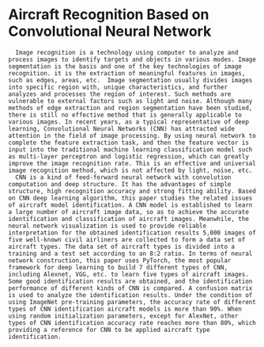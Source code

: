# Aircraft Recognition Based on Convolutional Neural Network
      Image recognition is a technology using computer to analyze and process images to identify targets and objects in various modes. Image segmentation is the basis and one of the key technologies of image recognition. it is the extraction of meaningful features in images, such as edges, areas, etc.  Image segmentation usually divides images into specific region with, unique characteristics, and further analyzes and processes the region of interest. Such methods are vulnerable to external factors such as light and noise. Although many methods of edge extraction and region segmentation have been studied, there is still no effective method that is generally applicable to various images. In recent years, as a typical representative of deep learning, Convolutional Neural Networks (CNN) has attracted wide attention in the field of image processing. By using neural network to complete the feature extraction task, and then the feature vector is input into the traditional machine learning classification model such as multi-layer perceptron and logistic regression, which can greatly improve the image recognition rate. This is an effective and universal image recognition method, which is not affected by light, noise, etc.
      CNN is a kind of feed-forward neural network with convolution computation and deep structure. It has the advantages of simple structure, high recognition accuracy and strong fitting ability. Based on CNN deep learning algorithm, this paper studies the related issues of aircraft model identification. A CNN model is established to learn a large number of aircraft image data, so as to achieve the accurate identification and classification of aircraft images. Meanwhile, the neural network visualization is used to provide reliable interpretation for the obtained identification results 5,000 images of five well-known civil airliners are collected to form a data set of aircraft types. The data set of aircraft types is divided into a training and a test set according to an 8:2 ratio. In terms of neural network construction, this paper uses PyTorch, the most popular framework for deep learning to build 7 different types of CNN, including Alexnet, VGG, etc. to learn five types of aircraft images. Some good identification results are obtained, and the identification performance of different kinds of CNN is compared. A confusion matrix is used to analyze the identification results. Under the condition of using ImageNet pre-training parameters, the accuracy rate of different types of CNN identification aircraft models is more than 90%. When using random initialization parameters, except for AlexNet, other types of CNN identification accuracy rate reaches more than 80%, which providing a reference for CNN to be applied aircraft type identification.
